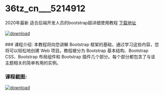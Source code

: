 # 36tz_cn___5214912
2020年最新 适合后端开发人员的bootstrap超详细使用教程
[下载地址](http://www.36tz.cn/article/5214912 "下载地址")
<br/></br>[![download](http://36tz.cn/muke_img/2020_08_1-46-300x202.png "下载地址")](http://www.36tz.cn/article/5214912 "下载地址")
<br/></br>### 课程介绍:
本教程将向您讲解 Bootstrap 框架的基础，通过学习这些内容，您将可以轻松地创建 Web 项目。教程被分为 Bootstrap 基本结构、Bootstrap CSS、Bootstrap 布局组件和 Bootstrap 插件几个部分。每个部分都包含了与该主题相关的简单有用的实例。

### 课程截图:
[![download](http://36tz.cn/muke_img/2020_08_2-44.png "下载地址")](http://www.36tz.cn/article/5214912 "下载地址")
